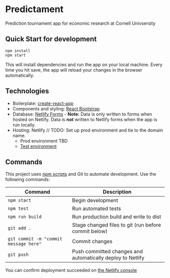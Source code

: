 # Predictament

Prediction tournament app for economic research at Cornell Univsersity

## Quick Start for development

```
npm install
npm start
```

This will install dependencies and run the app on your local machine. Every time you hit save, the app will reload your changes in the browser automatically.

## Technologies

- Boilerplate: [create-react-app](https://github.com/facebookincubator/create-react-app)
- Components and styling: [React Bootstrap](https://react-bootstrap.github.io)
- Database: [Netlify Forms](https://app.netlify.com/sites/predictament-dev/forms) - **Note:** Data is only written to forms when hosted on Netlify. Data is **not** written to Netlify forms when the app is run locally.
- Hosting: Netlify
  // TODO: Set up prod environment and tie to the domain name.
  - Prod environment TBD
  - [Test environment](https://predictament-dev.netlify.com/)

## Commands

This project uses [npm scripts](https://www.pluralsight.com/courses/npm-build-tool-introduction) and Git to automate development. Use the following commands:

| Command                               | Description                                                |
| ------------------------------------- | ---------------------------------------------------------- |
| `npm start`                           | Begin development                                          |
| `npm test`                            | Run automated tests                                        |
| `npm run build`                       | Run production build and write to dist                     |
| `git add .`                           | Stage changed files to git (run before commit below)       |
| `git commit -m "commit message here"` | Commit changes                                             |
| `git push`                            | Push committed changes and automatically deploy to Netlify |

You can confirm deployment succeeded on [the Netlify console](https://app.netlify.com/sites/predictament-dev/deploys)
